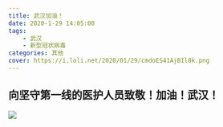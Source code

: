 ```yaml
---
title: 武汉加油！
date: 2020-1-29 14:05:00
tags:
    - 武汉
    - 新型冠状病毒
categories: 其他
cover: https://i.loli.net/2020/01/29/cmdoES41AjBIl8k.png
---
```

## 向坚守第一线的医护人员致敬！加油！武汉！
![](https://i.loli.net/2020/01/29/cmdoES41AjBIl8k.png)